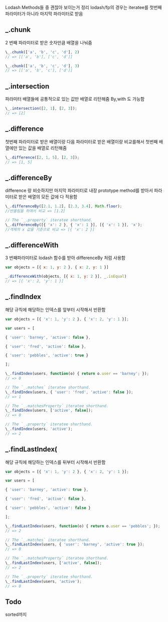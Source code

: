 Lodash Methods들 중 괜찮아 보이는거 정리
lodash/fp의 경우는 iteratee를 첫번째 파라미터가 아니라 마지막 파라미터로 받음

## \_.chunk

2 번째 파라미터로 받은 숫자만큼 배열을 나눠줌

```javascript
\_.chunk(['a', 'b', 'c', 'd'], 2)
// => [['a', 'b'], ['c', 'd']]

\_.chunk(['a', 'b', 'c', 'd'], 3)
// => [['a', 'b', 'c'], ['d']]
```

## \_.intersection

파라미터 배열들에 공통적으로 있는 값만 배열로 리턴해줌 By,with 도 가능함

```javascript
\_.intersection([2, 1], [2, 3]);
// => [2]
```

## \_.difference

첫번째 파라미터로 받은 배열이랑 다음 파라미터로 받은 배열이랑 비교를해서 첫번째 배열에만 있는 값을 배열로 리턴해줌

```javascript
\_.difference([2, 1, 5], [2, 3]);
// => [1, 5]
```

## \_.differenceBy

difference 랑 비슷하지만 마지막 파라미터로 내장 prototype method를 받아서 파라미터로 받은 배열의 모든 값에 다 적용함

```javascript
\_.differenceBy([2.1, 1.2], [2.3, 3.4], Math.floor);
//반올림을 하여서 비교 => [1.2]

// The `_.property` iteratee shorthand.
\_.differenceBy([{ 'x': 2 }, { 'x': 1 }], [{ 'x': 1 }], 'x');
//객체의 x 값을 기준으로 비교 => [{ 'x': 2 }]
```

## \_.differenceWith

3 번째파라미터로 lodash 함수를 받아 differenceBy 처럼 사용함

```javascript
var objects = [{ x: 1, y: 2 }, { x: 2, y: 1 }]

_.differenceWith(objects, [{ x: 1, y: 2 }], _.isEqual)
// => [{ 'x': 2, 'y': 1 }]
```

## \_.findIndex

해당 규칙에 해당하는 인덱스를 앞부터 시작해서 반환함

```javascript
var objects = [{ 'x': 1, 'y': 2 }, { 'x': 2, 'y': 1 }];

var users = [

{ 'user': 'barney', 'active': false },

{ 'user': 'fred', 'active': false },

{ 'user': 'pebbles', 'active': true }

];

\_.findIndex(users, function(o) { return o.user == 'barney'; });
// => 0

// The `_.matches` iteratee shorthand.
\_.findIndex(users, { 'user': 'fred', 'active': false });
// => 1

// The `_.matchesProperty` iteratee shorthand.
\_.findIndex(users, ['active', false]);
// => 0

// The `_.property` iteratee shorthand.
\_.findIndex(users, 'active');
// => 2
```

## \_.findLastIndex(

해당 규칙에 해당하는 인덱스를 뒤부터 시작해서 반환함

```javascript
var objects = [{ 'x': 1, 'y': 2 }, { 'x': 2, 'y': 1 }];

var users = [

{ 'user': 'barney', 'active': true },

{ 'user': 'fred', 'active': false },

{ 'user': 'pebbles', 'active': false }

];

\_.findLastIndex(users, function(o) { return o.user == 'pebbles'; });
// => 2

// The `_.matches` iteratee shorthand.
\_.findLastIndex(users, { 'user': 'barney', 'active': true });
// => 0

// The `_.matchesProperty` iteratee shorthand.
\_.findLastIndex(users, ['active', false]);
// => 2

// The `_.property` iteratee shorthand.
\_.findLastIndex(users, 'active');
// => 0
```

## Todo

sorted까지
